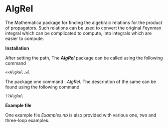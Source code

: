 # AlgRel
The Mathematica package for finding the algebraic relations for the product of propagators. Such relations can be used to convert the original Feynman integral which can be complicated to compute, into integrals which are easier to compute.

**Installation**

After setting the path, The ***AlgRel*** package can be called using the following command
```
<<AlgRel.wl
```
The package one command : *AlgRel*. The description of the same can be found using the following command
```
??AlgRel
```

**Example file**

One example file *Examples.nb* is also provided with various one, two and three-loop examples. 
